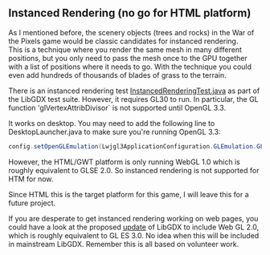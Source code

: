 ## Instanced Rendering (no go for HTML platform)

As I mentioned before, the scenery objects (trees and rocks) in the War of the Pixels game would be classic candidates for instanced rendering.  
This is a technique where you render the same mesh in many different positions, but you only need to pass the mesh once to the GPU together with a list of positions where it needs to go.
With the technique you could even add hundreds of thousands of blades of grass to the terrain.

There is an instanced rendering test [InstancedRenderingTest.java][1] as part of the LibGDX test suite.  However, it requires GL30 to run. In particular, the GL function 'glVertexAttribDivisor` is not supported until OpenGL 3.3.

It works on desktop. You may need to add the following line to DesktopLauncher.java to make sure you're running OpenGL 3.3:

```java
config.setOpenGLEmulation(Lwjgl3ApplicationConfiguration.GLEmulation.GL30, 3, 3);
```

However, the HTML/GWT platform is only running WebGL 1.0 which is roughly equivalent to GLSE 2.0.  So instanced rendering is not supported for HTM for now.

Since HTML this is the target platform for this game, I will leave this for a future project.

If you are desperate to get instanced rendering working on web pages, you could have a look at the proposed [update][2] of LibGDX to include Web GL 2.0, which is roughly equivalent to GL ES 3.0. No idea when this will be included in mainstream LibGDX. Remember this is all based on volunteer work.








[1]: https://github.com/libgdx/libgdx/blob/master/tests/gdx-tests/src/com/badlogic/gdx/tests/gles3/InstancedRenderingTest.java "InstancedRenderingTest.java"
[2]: https://github.com/libgdx/libgdx/pull/7037 "pull request to add WebGL 2.0"
